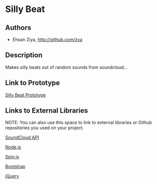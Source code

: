 # Silly Beat


## Authors
- Ehsan Ziya, http://github.com/zya

## Description
Makes silly beats out of random sounds from soundcloud...

## Link to Prototype

[Silly Beat Prototype](http://zya.github.io/sillybeat/ "Silly Beat Prototype")


## Links to External Libraries
 NOTE: You can also use this space to link to external libraries or Github repositories you used on your project.

[SoundCloud API](http://developers.soundcloud.com/docs "SoundCloud API")

[Node.js](http://nodejs.org/ "Node.js")

[Spin.js](http://fgnass.github.io/spin.js/ "Spin.js")

[Bootstrap](http://www.getbootstrap.com "Bootstrap")

[jQuery](http://www.jquery.com "jQuery")


